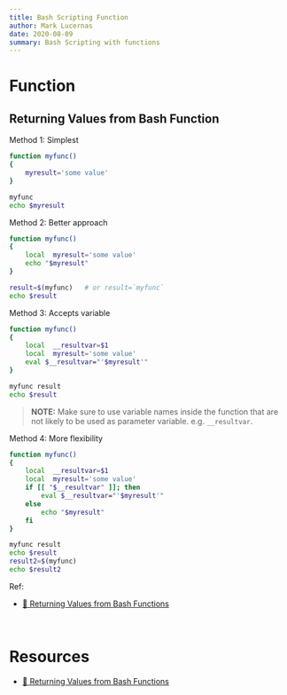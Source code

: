 ```yaml
---
title: Bash Scripting Function
author: Mark Lucernas
date: 2020-08-09
summary: Bash Scripting with functions
---
```



# Function

## Returning Values from Bash Function

Method 1: Simplest

```sh
function myfunc()
{
    myresult='some value'
}

myfunc
echo $myresult
```

Method 2: Better approach

```sh
function myfunc()
{
    local  myresult='some value'
    echo "$myresult"
}

result=$(myfunc)   # or result=`myfunc`
echo $result
```

Method 3: Accepts variable

```sh
function myfunc()
{
    local  __resultvar=$1
    local  myresult='some value'
    eval $__resultvar="'$myresult'"
}

myfunc result
echo $result
```

> **NOTE:** Make sure to use variable names inside the function that are not
likely to be used as parameter variable. e.g. `__resultvar`.

Method 4: More flexibility

```sh
function myfunc()
{
    local  __resultvar=$1
    local  myresult='some value'
    if [[ "$__resultvar" ]]; then
        eval $__resultvar="'$myresult'"
    else
        echo "$myresult"
    fi
}

myfunc result
echo $result
result2=$(myfunc)
echo $result2
```

Ref:

- [📄 Returning Values from Bash Functions](https://www.linuxjournal.com/content/return-values-bash-functions#:~:text=The%20simplest%20way%20to%20return%20a%20value%20from,the%20global%20variable%20myresult%20to%20the%20function%20result.)

<br>

# Resources

- [📄 Returning Values from Bash Functions](https://www.linuxjournal.com/content/return-values-bash-functions#:~:text=The%20simplest%20way%20to%20return%20a%20value%20from,the%20global%20variable%20myresult%20to%20the%20function%20result.)

